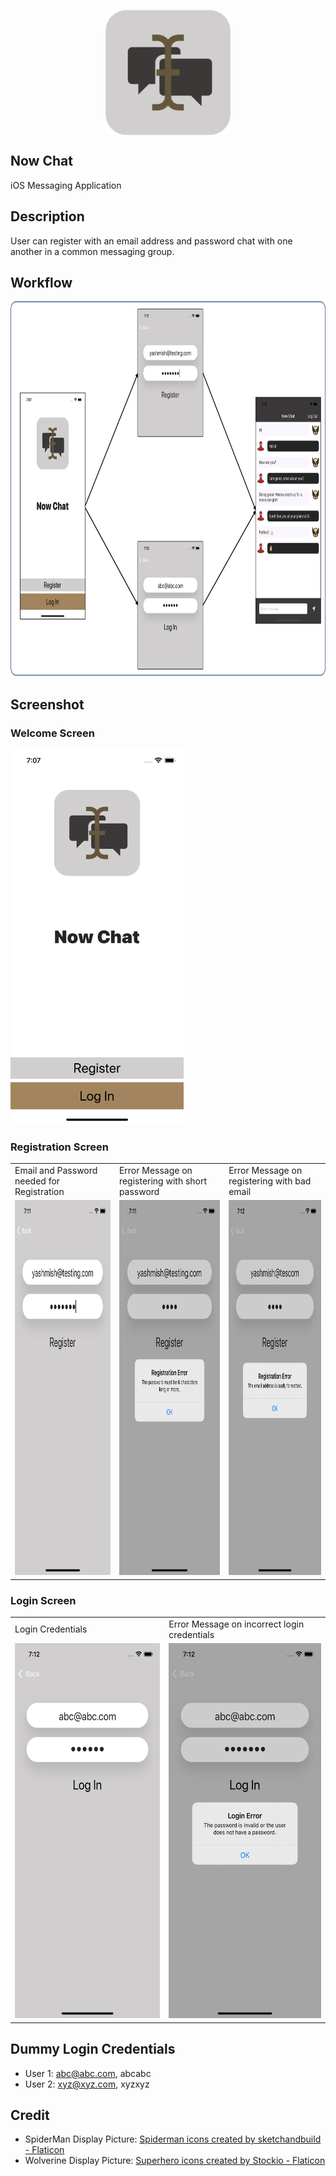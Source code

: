 
<p style="text-align:center">
<img src="Screenshots/nowChatLogo.png" width="200" style="display:block; margin-left: auto; margin-right: auto;"> 
</p>

## Now Chat
iOS Messaging Application

## Description
User can register with an email address and password chat with one another in a common messaging group. 

## Workflow
<img src="Screenshots/CompleteFlow.png" height="600">


## Screenshot
### Welcome Screen
<div>
  <img src = "Screenshots/Welcome.png" height="600">
</div>

### Registration Screen


<table>
  <tr>
    <td>Email and Password needed for Registration</td>
     <td>Error Message on registering with short password</td>
     <td>Error Message on registering with bad email </td>
  </tr>
  <tr>
    <td><img src="Screenshots/Registration.png" height="600">  </td>
    <td> <img src="Screenshots/ShortPasswordError.png" height="600"> </td>
    <td>  <img src="Screenshots/BadEmail.png" height="600"> </td>
  </tr>
 </table>

### Login Screen

<table>
  <tr>
    <td>Login Credentials</td>
     <td>Error Message on incorrect login credentials</td>
  </tr>
  <tr>
    <td><img src="Screenshots/Login.png" height="600">   </td>
    <td>  <img src="Screenshots/LoginError.png" height="600"> </td>
  </tr>
 </table>
  
## Dummy Login Credentials 
- User 1: abc@abc.com, abcabc
- User 2: xyz@xyz.com, xyzxyz  
  
## Credit 
- SpiderMan Display Picture: <a href="https://www.flaticon.com/free-icons/spiderman" title="Spiderman icons">Spiderman icons created by sketchandbuild - Flaticon</a>
- Wolverine Display Picture: <a href="https://www.flaticon.com/free-icons/superhero" title="superhero icons">Superhero icons created by Stockio - Flaticon</a>

